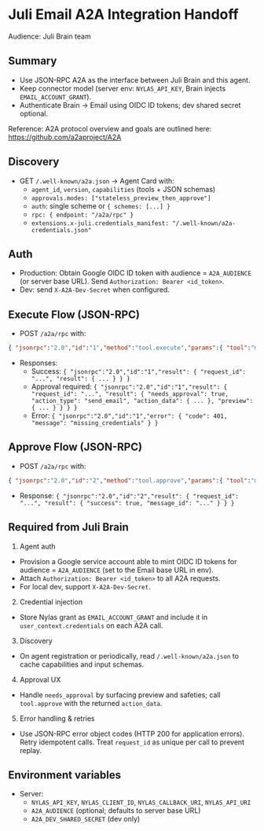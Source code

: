 # Juli Email A2A Integration Handoff

Audience: Juli Brain team

## Summary
- Use JSON-RPC A2A as the interface between Juli Brain and this agent.
- Keep connector model (server env: `NYLAS_API_KEY`, Brain injects `EMAIL_ACCOUNT_GRANT`).
- Authenticate Brain → Email using OIDC ID tokens; dev shared secret optional.

Reference: A2A protocol overview and goals are outlined here: https://github.com/a2aproject/A2A

## Discovery
- GET `/.well-known/a2a.json` → Agent Card with:
  - `agent_id`, `version`, `capabilities` (tools + JSON schemas)
  - `approvals.modes: ["stateless_preview_then_approve"]`
  - `auth`: single scheme or `{ schemes: [...] }`
  - `rpc: { endpoint: "/a2a/rpc" }`
  - `extensions.x-juli.credentials_manifest: "/.well-known/a2a-credentials.json"`

## Auth
- Production: Obtain Google OIDC ID token with audience = `A2A_AUDIENCE` (or server base URL). Send `Authorization: Bearer <id_token>`.
- Dev: send `X-A2A-Dev-Secret` when configured.

## Execute Flow (JSON-RPC)
- POST `/a2a/rpc` with:
```json
{ "jsonrpc":"2.0","id":"1","method":"tool.execute","params":{ "tool":"manage_email","arguments":{},"user_context":{"credentials":{"EMAIL_ACCOUNT_GRANT":"<uuid>"}},"request_id":"<uuid>" } }
```
- Responses:
  - Success: `{ "jsonrpc":"2.0","id":"1","result": { "request_id": "...", "result": { ... } } }`
  - Approval required: `{ "jsonrpc":"2.0","id":"1","result": { "request_id": "...", "result": { "needs_approval": true, "action_type": "send_email", "action_data": { ... }, "preview": { ... } } } }`
  - Error: `{ "jsonrpc":"2.0","id":"1","error": { "code": 401, "message": "missing_credentials" } }`

## Approve Flow (JSON-RPC)
- POST `/a2a/rpc` with:
```json
{ "jsonrpc":"2.0","id":"2","method":"tool.approve","params":{ "tool":"manage_email","original_arguments":{},"action_data":{},"user_context":{"credentials":{"EMAIL_ACCOUNT_GRANT":"<uuid>"}},"request_id":"<uuid>" } }
```
  - Response: `{ "jsonrpc":"2.0","id":"2","result": { "request_id": "...", "result": { "success": true, "message_id": "..." } } }`

## Required from Juli Brain
1) Agent auth
- Provision a Google service account able to mint OIDC ID tokens for audience = `A2A_AUDIENCE` (set to the Email base URL in env).
- Attach `Authorization: Bearer <id_token>` to all A2A requests.
- For local dev, support `X-A2A-Dev-Secret`.

2) Credential injection
- Store Nylas grant as `EMAIL_ACCOUNT_GRANT` and include it in `user_context.credentials` on each A2A call.

3) Discovery
- On agent registration or periodically, read `/.well-known/a2a.json` to cache capabilities and input schemas.

4) Approval UX
- Handle `needs_approval` by surfacing preview and safeties; call `tool.approve` with the returned `action_data`.

5) Error handling & retries
- Use JSON-RPC error object codes (HTTP 200 for application errors). Retry idempotent calls. Treat `request_id` as unique per call to prevent replay.

## Environment variables
- Server:
  - `NYLAS_API_KEY`, `NYLAS_CLIENT_ID`, `NYLAS_CALLBACK_URI`, `NYLAS_API_URI`
  - `A2A_AUDIENCE` (optional; defaults to server base URL)
  - `A2A_DEV_SHARED_SECRET` (dev only)
